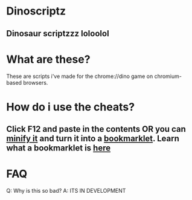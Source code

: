 # Dinoscriptz
Dinosaur scriptzzz loloolol
-

# What are these?
These are scripts i've made for the chrome://dino game on chromium-based browsers.

# How do i use the cheats?
Click F12 and paste in the contents OR you can [minify it](https://www.toptal.com/developers/javascript-minifier) and turn it into a [bookmarklet](https://caiorss.github.io/bookmarklet-maker/).
Learn what a bookmarklet is [here](https://en.wikipedia.org/wiki/Bookmarklet)
-

# FAQ
Q: Why is this so bad? A: ITS IN DEVELOPMENT
